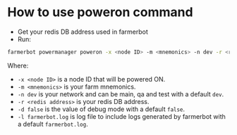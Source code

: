 # How to use poweron command

- Get your redis DB address used in farmerbot
- Run:

```bash
farmerbot powermanager poweron -x <node ID> -m <mnemonics> -n dev -r <redis address> -d false -l farmerbot.log
```

Where:

- `-x <node ID>` is a node ID that will be powered ON.
- `-m <mnemonics>` is your farm mnemonics.
- `-n dev` is your network and can be main, qa and test with a default `dev`.
- `-r <redis address>` is your redis DB address.
- `-d false` is the value of debug mode with a default `false`.
- `-l farmerbot.log` is log file to include logs generated by farmerbot with a default `farmerbot.log`.
